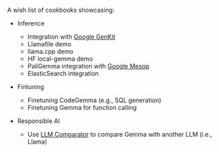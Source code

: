 A wish list of cookbooks showcasing:

* Inference
  * Integration with [Google GenKit](https://firebase.google.com/products/genkit)
  * Llamafile demo
  * llama.cpp demo
  * HF local-gemma demo
  * PaliGemma integration with [Google Mesop](https://github.com/google/mesop)
  * ElasticSearch integration

* Fintuning
  * Finetuning CodeGemma (e.g., SQL generation)
  * Finetuning Gemma for function calling

* Responsible AI
  * Use [LLM Comparator](https://github.com/pair-code/llm-comparator) to compare Gemma with another LLM (i.e., Llama)
